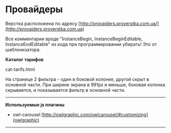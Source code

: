 Провайдеры
================

Верстка расположена по адресу [http://provaiders.proverstka.com.ua/](http://provaiders.proverstka.com.ua)

Все комментарии вроде "InstanceBegin, InstanceBeginEditable, InstanceEndEditable" из кода при программировании убирать! Это от шаблонизатора.


**Каталог тарифов**

cat-tarifs.html

На странице 2 фильтра - один в боковой колонке, другой скрыт в основной части. При ширине экрана в 991px и меньше, боковая колонка скрывается, и показывается фильтр в основной части.

---------------------------------------------------------
__Используемые js плагины__
* owl-carousel [http://owlgraphic.com/owlcarousel/#customizing](owlgraphic)

---------------------------------------------------------
